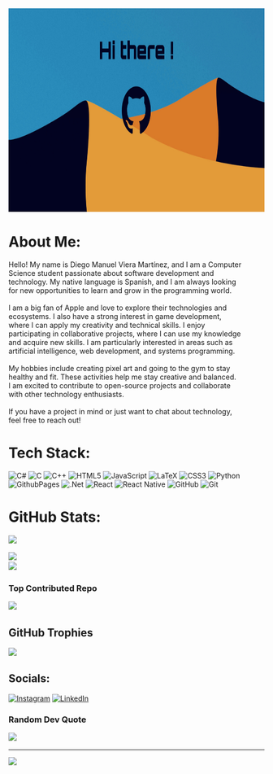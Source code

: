 <img src="FB215843-64ED-474F-A802-D988780C7774.jpg" alt="Presentation Card" width="2000" height="400"/>

# About Me:
Hello! My name is Diego Manuel Viera Martínez, and I am a Computer<br>Science student passionate about software development and <br>technology. My native language is Spanish, and I am always looking<br> for new opportunities to learn and grow in the programming world.<br><br>I am a big fan of Apple and love to explore their technologies and <br>ecosystems. I also have a strong interest in game development, <br>where I can apply my creativity and technical skills. I enjoy <br>participating in collaborative projects, where I can use my knowledge <br>and acquire new skills. I am particularly interested in areas such as <br>artificial intelligence, web development, and systems programming.<br><br>My hobbies include creating pixel art and going to the gym to stay <br>healthy and fit. These activities help me stay creative and balanced. <br>I am excited to contribute to open-source projects and collaborate <br>with other technology enthusiasts.<br><br>If you have a project in mind or just want to chat about technology, <br>feel free to reach out!

# Tech Stack:
![C#](https://img.shields.io/badge/c%23-%23239120.svg?style=for-the-badge&logo=csharp&logoColor=white) ![C](https://img.shields.io/badge/c-%2300599C.svg?style=for-the-badge&logo=c&logoColor=white) ![C++](https://img.shields.io/badge/c++-%2300599C.svg?style=for-the-badge&logo=c%2B%2B&logoColor=white) ![HTML5](https://img.shields.io/badge/html5-%23E34F26.svg?style=for-the-badge&logo=html5&logoColor=white) ![JavaScript](https://img.shields.io/badge/javascript-%23323330.svg?style=for-the-badge&logo=javascript&logoColor=%23F7DF1E) ![LaTeX](https://img.shields.io/badge/latex-%23008080.svg?style=for-the-badge&logo=latex&logoColor=white) ![CSS3](https://img.shields.io/badge/css3-%231572B6.svg?style=for-the-badge&logo=css3&logoColor=white) ![Python](https://img.shields.io/badge/python-3670A0?style=for-the-badge&logo=python&logoColor=ffdd54) ![GithubPages](https://img.shields.io/badge/github%20pages-121013?style=for-the-badge&logo=github&logoColor=white) ![.Net](https://img.shields.io/badge/.NET-5C2D91?style=for-the-badge&logo=.net&logoColor=white) ![React](https://img.shields.io/badge/react-%2320232a.svg?style=for-the-badge&logo=react&logoColor=%2361DAFB) ![React Native](https://img.shields.io/badge/react_native-%2320232a.svg?style=for-the-badge&logo=react&logoColor=%2361DAFB) ![GitHub](https://img.shields.io/badge/github-%23121011.svg?style=for-the-badge&logo=github&logoColor=white) ![Git](https://img.shields.io/badge/git-%23F05033.svg?style=for-the-badge&logo=git&logoColor=white)

# GitHub Stats:
![](https://github-readme-stats.vercel.app/api/top-langs/?username=DiegoViera1511&theme=github_dark_dimmed&hide_border=false&include_all_commits=false&count_private=false&layout=compact)

![](https://github-readme-stats.vercel.app/api?username=DiegoViera1511&theme=github_dark_dimmed&hide_border=false&include_all_commits=false&count_private=false)<br/>
![](https://github-readme-streak-stats.herokuapp.com/?user=DiegoViera1511&theme=github_dark_dimmed&hide_border=false)<br/>

### Top Contributed Repo
![](https://github-contributor-stats.vercel.app/api?username=DiegoViera1511&limit=5&theme=github_dark_dimmed&combine_all_yearly_contributions=true)

## GitHub Trophies
![](https://github-profile-trophy.vercel.app/?username=DiegoViera1511&theme=nord&no-frame=false&no-bg=true&margin-w=4)

## Socials:
[![Instagram](https://img.shields.io/badge/Instagram-%23E4405F.svg?logo=Instagram&logoColor=white)](https://instagram.com/viera_1511) 
[![LinkedIn](https://img.shields.io/badge/LinkedIn-%230077B5.svg?logo=linkedin&logoColor=white)](https://www.linkedin.com/in/diego-viera-martínez-1b35a32b6/overlay/about-this-profile/?lipi=urn%3Ali%3Apage%3Ad_flagship3_profile_view_base%3BrlsmzQMdS1KB7OW%2FSMIcPA%3D%3D) 

### Random Dev Quote
![](https://quotes-github-readme.vercel.app/api?type=horizontal&theme=radical)

---
[![](https://visitcount.itsvg.in/api?id=DiegoViera1511&icon=8&color=13)](https://visitcount.itsvg.in)

<!-- Proudly created with GPRM ( https://gprm.itsvg.in ) -->

